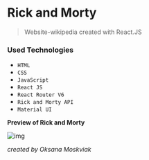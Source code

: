 # Rick and Morty

> Website-wikipedia created with React.JS

### Used Technologies
- `HTML`
- `CSS`
- `JavaScript`
- `React JS`
- `React Router V6`
- `Rick and Morty API`
- `Material UI`

**Preview of Rick and Morty**

![img](https://user-images.githubusercontent.com/84397218/217053837-ad327426-e2aa-44e6-9885-aef6e7750b54.png)


*created by Oksana Moskviak*

